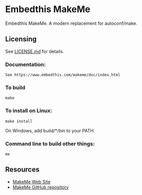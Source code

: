 Embedthis MakeMe
===

Embedthis MakeMe. A modern replacement for autoconf/make.

Licensing
---

See [LICENSE.md](https://github.com/embedthis/makeme/blob/master/LICENSE.md) for details.

### Documentation:

    See https://www.embedthis.com/makeme/doc/index.html

### To build

    make

### To install on Linux:

    make install

On Windows, add build/*/bin to your PATH.

### Command line to build other things:

    me

Resources
---
  - [MakeMe Web Site](https://www.embedthis.com/makeme/)
  - [MakeMe GitHub repository](https://github.com/embedthis/makeme)
